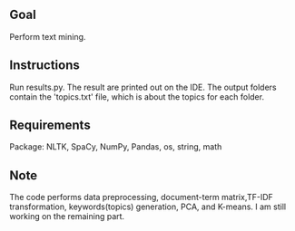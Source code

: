 ## Goal
Perform text mining.

## Instructions
Run results.py. The result are printed out on the IDE.
The output folders contain the 'topics.txt' file, which is about the topics for each folder.

## Requirements
Package: NLTK, SpaCy, NumPy, Pandas, os, string, math

## Note
The code performs data preprocessing, document-term matrix,TF-IDF transformation, keywords(topics) generation, PCA, and K-means. 
I am still working on the remaining part.
